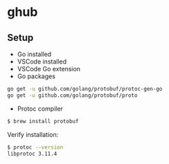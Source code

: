 # ghub

## Setup

- Go installed
- VSCode installed
- VSCode Go extension
- Go packages
```bash
go get -u github.com/golang/protobuf/protoc-gen-go
go get -u github.com/golang/protobuf/proto
```
- Protoc compiler
```bash
$ brew install protobuf
```
Verify installation:
```bash
$ protoc --version
libprotoc 3.11.4
```
